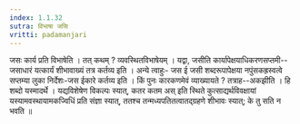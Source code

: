 ```yaml
---
index: 1.1.32
sutra: विभाषा जसि
vritti: padamanjari
---
```


 जसः कार्य प्रति विभाषेति । तत् कथम् ? व्यवस्थितविभाषेयम् । यद्वा, जसीति कार्यापेक्षयाधिकरणसप्तमी--जसाधारं यत्कार्यं शीभावाख्यं तत्र कर्तव्य इति । अन्ये त्वाहुः- जस ई जसी शब्दरूपापेक्षया नपुंसकह्रस्वत्वे सप्तम्या लुका निर्देशः-जस ईकारे कर्तव्य इति । किं पुनः कारकणमेवं व्याख्यायते ? तत्राह--अकझीति । हि शब्दो यस्मादर्थे । यद्यविशेषेण विकल्पः स्यात्, कतर कतम अस् इति स्थिते कुत्साद्यर्थविवक्षायां यस्यामवस्थायामकज्विधिं प्रति संज्ञा स्यात्, ततश्च तन्मध्यपतितत्वातद्ग्रहणे शीभावः स्यात्; के तु सति न भवति ॥